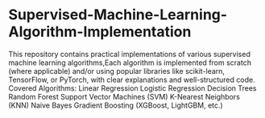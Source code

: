 # Supervised-Machine-Learning-Algorithm-Implementation
This repository contains practical implementations of various supervised machine learning algorithms,Each algorithm is implemented from scratch (where applicable) and/or using popular libraries like scikit-learn, TensorFlow, or PyTorch, with clear explanations and well-structured code.
Covered Algorithms:
Linear Regression
Logistic Regression
Decision Trees
Random Forest
Support Vector Machines (SVM)
K-Nearest Neighbors (KNN)
Naive Bayes
Gradient Boosting (XGBoost, LightGBM, etc.)
